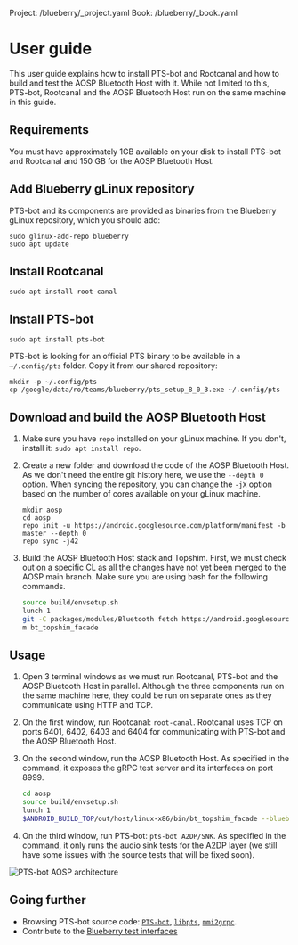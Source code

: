 Project: /blueberry/_project.yaml
Book: /blueberry/_book.yaml

# User guide

This user guide explains how to install PTS-bot and Rootcanal and how to build
and test the AOSP Bluetooth Host with it. While not limited to this, PTS-bot,
Rootcanal and the AOSP Bluetooth Host run on the same machine in this guide.

## Requirements

You must have approximately 1GB available on your disk to install PTS-bot and
Rootcanal and 150 GB for the AOSP Bluetooth Host.

## Add Blueberry gLinux repository

PTS-bot and its components are provided as binaries from the Blueberry gLinux
repository, which you should add:

```shell
sudo glinux-add-repo blueberry
sudo apt update
```

## Install Rootcanal

```shell
sudo apt install root-canal
```

## Install PTS-bot

```shell
sudo apt install pts-bot
```

PTS-bot is looking for an official PTS binary to be available in a
`~/.config/pts` folder. Copy it from our shared repository:

```shell
mkdir -p ~/.config/pts
cp /google/data/ro/teams/blueberry/pts_setup_8_0_3.exe ~/.config/pts
```

## Download and build the AOSP Bluetooth Host

1. Make sure you have `repo` installed on your gLinux machine. If you don't,
   install it: `sudo apt install repo`.

1. Create a new folder and download the code of the AOSP Bluetooth Host. As we
   don't need the entire git history here, we use the `--depth 0` option. When
   syncing the repository, you can change the `-jX` option based on the number
   of cores available on your gLinux machine.

   ```shell
   mkdir aosp
   cd aosp
   repo init -u https://android.googlesource.com/platform/manifest -b master --depth 0
   repo sync -j42
   ```

1. Build the AOSP Bluetooth Host stack and Topshim. First, we must check out on
   a specific CL as all the changes have not yet been merged to the AOSP main
   branch. Make sure you are using bash for the following commands.

   ```bash
   source build/envsetup.sh
   lunch 1
   git -C packages/modules/Bluetooth fetch https://android.googlesource.com/platform/packages/modules/Bluetooth refs/changes/82/1882482/1 && git -C packages/modules/Bluetooth checkout FETCH_HEAD
   m bt_topshim_facade
   ```

## Usage

1. Open 3 terminal windows as we must run Rootcanal, PTS-bot and the AOSP
   Bluetooth Host in parallel. Although the three components run on the same
   machine here, they could be run on separate ones as they communicate using
   HTTP and TCP.

1. On the first window, run Rootcanal: `root-canal`. Rootcanal uses TCP on ports
   6401, 6402, 6403 and 6404 for communicating with PTS-bot and the AOSP
   Bluetooth Host.

1. On the second window, run the AOSP Bluetooth Host. As specified in the
   command, it exposes the gRPC test server and its interfaces on port 8999.

   ```bash
   cd aosp
   source build/envsetup.sh
   lunch 1
   $ANDROID_BUILD_TOP/out/host/linux-x86/bin/bt_topshim_facade --blueberry=true --grpc-port=8999
   ```

1. On the third window, run PTS-bot: `pts-bot A2DP/SNK`. As specified in the
   command, it only runs the audio sink tests for the A2DP layer (we still have
   some issues with the source tests that will be fixed soon).

![PTS-bot AOSP architecture](
/blueberry/guides/pts-bot/images/pts-bot-architecture-aosp.svg)

## Going further

* Browsing PTS-bot source code: [`PTS-bot`](
  https://blueberry.git.corp.google.com/PTS-bot/), [`libpts`](
  https://blueberry.git.corp.google.com/libpts/), [`mmi2grpc`](
  https://blueberry.git.corp.google.com/mmi2grpc/).
* Contribute to the [Blueberry test interfaces](
  https://blueberry.git.corp.google.com/bt-test-interfaces/)
